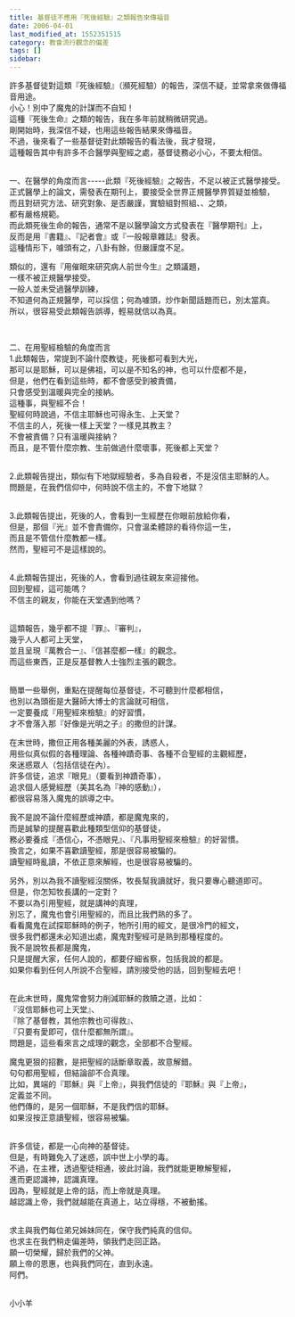 ```yaml
---
title: 基督徒不應用『死後經驗』之類報告來傳福音
date: 2006-04-01
last_modified_at: 1552351515
category: 教會流行觀念的偏差
tags: []
sidebar: 
---
```


<p>許多基督徒對這類『死後經驗』（瀕死經驗）的報告，深信不疑，並常拿來做傳福音用途。<br/>
小心！別中了魔鬼的計謀而不自知！<br/>
這種『死後生命』之類的報告，我在多年前就稍微研究過。<br/>
剛開始時，我深信不疑，也用這些報告結果來傳福音。<br/>
不過，後來看了一些基督徒對此類報告的看法後，我才發現，<br/>
這種報告其中有許多不合醫學與聖經之處，基督徒務必小心，不要太相信。</p>
<p><br/>
一、在醫學的角度而言-----此類『死後經驗』之報告，不足以被正式醫學接受。<br/>
正式醫學上的論文，需發表在期刊上，要接受全世界正規醫學界質疑並檢驗，<br/>
而且對研究方法、研究對象、是否嚴謹，實驗組對照組、、之類，<br/>
都有嚴格規範。<br/>
而此類死後生命的報告，通常不是以醫學論文方式發表在『醫學期刊』上，<br/>
反而是用『書籍』、『記者會』或『一般報章雜誌』發表。<br/>
這種情形下，噱頭有之，八卦有餘，但嚴謹度不足。</p>
<p>類似的，還有『用催眠來研究病人前世今生』之類議題，<br/>
一樣不被正規醫學接受。<br/>
一般人並未受過醫學訓練，<br/>
不知道何為正規醫學，可以採信；何為噱頭，炒作新聞話題而已，別太當真。<br/>
所以，很容易受此類報告誤導，輕易就信以為真。</p>
<p> </p>
<p>二、在用聖經檢驗的角度而言<br/>
1.此類報告，常提到不論什麼教徒，死後都可看到大光，<br/>
那可以是耶穌，可以是佛祖，可以是不知名的神，也可以什麼都不是，<br/>
但是，他們在看到這些時，都不會感受到被責備，<br/>
只會感受到溫暖與完全的接納。<br/>
這種事，與聖經不合！<br/>
聖經何時說過，不信主耶穌也可得永生、上天堂？<br/>
不信主的人，死後一樣上天堂？一樣見其教主？<br/>
不會被責備？只有溫暖與接納？<br/>
而且，是不管什麼宗教、生前做過什麼壞事，死後都上天堂？</p>
<p><br/>
2.此類報告提出，類似有下地獄經驗者，多為自殺者，不是沒信主耶穌的人。<br/>
問題是，在我們信仰中，何時說不信主的，不會下地獄？</p>
<p><br/>
3.此類報告提出，死後的人，會看到一生經歷在你眼前放給你看，<br/>
但是，那個『光』並不會責備你，只會溫柔體諒的看待你這一生，<br/>
而且是不管信什麼教都一樣。<br/>
然而，聖經可不是這樣說的。</p>
<p><br/>
4.此類報告提出，死後的人，會看到過往親友來迎接他。<br/>
回到聖經，這可能嗎？<br/>
不信主的親友，你能在天堂遇到他嗎？</p>
<p><br/>
這類報告，幾乎都不提『罪』、『審判』，<br/>
幾乎人人都可上天堂，<br/>
並且呈現『萬教合一』、『信甚麼都一樣』的觀念。<br/>
而這些東西，正是反基督教人士強烈主張的觀念。</p>
<p><br/>
簡單一些舉例，重點在提醒每位基督徒，不可聽到什麼都相信，<br/>
也別以為頭銜是大醫師大博士的言論就可相信，<br/>
一定要養成『用聖經來檢驗』的好習慣，<br/>
才不會落入那『好像是光明之子』的撒但的計謀。</p>
<p>在末世時，撒但正用各種美麗的外表，誘惑人，<br/>
用些似真似假的各種理論、各種神蹟奇事、各種不合聖經的主觀經歷，<br/>
來迷惑眾人（包括信徒在內）。<br/>
許多信徒，追求『眼見』（要看到神蹟奇事），<br/>
追求個人感覺經歷（美其名為『神的感動』），<br/>
都很容易落入魔鬼的誤導之中。</p>
<p>我不是說不論什麼經歷或神蹟，都是魔鬼來的，<br/>
而是誠摯的提醒喜歡此種類型信仰的基督徒，<br/>
務必要養成『憑信心，不憑眼見』、『凡事用聖經來檢驗』的好習慣。<br/>
換言之，如果不喜歡讀聖經，那是很容易被騙的。<br/>
讀聖經時亂讀，不依正意來解經，也是很容易被騙的。</p>
<p>另外，別以為我不讀聖經沒關係，牧長幫我讀就好，我只要專心聽道即可。<br/>
但是，你怎知牧長講的一定對？<br/>
不要以為引用聖經，就是講神的真理，<br/>
別忘了，魔鬼也會引用聖經的，而且比我們熟的多了。<br/>
看看魔鬼在試探耶穌時的例子，牠所引用的經文，是很冷門的經文，<br/>
很多我們都還未必知道出處，魔鬼對聖經可是熟到那種程度的。<br/>
我不是說牧長都是魔鬼，<br/>
只是提醒大家，任何人說的，都要仔細省察，包括我說的都是。<br/>
如果你看到任何人所說不合聖經，請別接受他的話，回到聖經去吧！</p>
<p><br/>
在此末世時，魔鬼常會努力削減耶穌的救贖之道，比如：<br/>
『沒信耶穌也可上天堂』、<br/>
『除了基督教，其他宗教也可得救』、<br/>
『只要有愛即可，信什麼都無所謂』。<br/>
問題是，這些看來言之成理的觀念，全部都不合聖經。</p>
<p>魔鬼更狠的招數，是把聖經的話斷章取義，故意解錯。<br/>
句句都用聖經，但結論卻不合真理。<br/>
比如，異端的『耶穌』與『上帝』，與我們信徒的『耶穌』與『上帝』，<br/>
定義並不同。<br/>
他們傳的，是另一個耶穌，不是我們信的耶穌。<br/>
如果沒按正意讀聖經，很容易被騙。</p>
<p><br/>
許多信徒，都是一心向神的基督徒。<br/>
但是，有時難免入了迷惑，誤中世上小學的毒。<br/>
不過，在主裡，透過聖徒相通，彼此討論，我們就能更瞭解聖經，<br/>
進而更認識神，認識真理。<br/>
因為，聖經就是上帝的話，而上帝就是真理。<br/>
越認識上帝，我們就越能在真道上，站立得穩，不被動搖。</p>
<p><br/>
求主與我們每位弟兄姊妹同在，保守我們純真的信仰。<br/>
也求主在我們稍走偏差時，領我們走回正路。<br/>
願一切榮耀，歸於我們的父神。<br/>
願上帝的恩惠，也與我們同在，直到永遠。<br/>
阿們。</p>
<p><br/>
小小羊</p>
